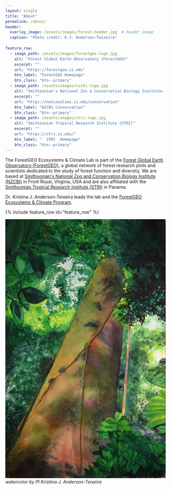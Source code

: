 ```yaml
---
layout: single
title: "About"
permalink: /about/
header:
  overlay_image: /assets/images/forest-header.jpg  # header image
  caption: "Photo credit: K.J. Anderson-Teixeira"
  
feature_row:
  - image_path: /assets/images/forestgeo-logo.jpg
    alt: "Forest Global Earth Observatory (ForestGEO)"
    excerpt: ""
    url: "https://forestgeo.si.edu"
    btn_label: "ForestGEO Homepage"
    btn_class: "btn--primary"
  - image_path: /assets/images/nzcbi-logo.jpg
    alt: "Smithsonian's National Zoo & Conservation Biology Institute (NZCBI)"
    excerpt: ""
    url: "https://nationalzoo.si.edu/conservation"
    btn_label: "NZCBI Conservation"
    btn_class: "btn--primary"
  - image_path: /assets/images/stri-logo.jpg
    alt: "Smithsonian Tropical Research Institute (STRI)"
    excerpt: ""
    url: "https://stri.si.edu/"
    btn_label: "  STRI  Homepage"
    btn_class: "btn--primary"
---
```



The ForestGEO Ecosystems & Climate Lab is part of the [Forest Global Earth Observatory (ForestGEO)](https://forestgeo.si.edu), a global network of forest research plots and scientists dedicated to the study of forest function and diversity. 
We are based at [Smithsonian's National Zoo and Conservation Biology Institute (NZCBI)](https://www.google.com/url) in Front Royal, Virginia, USA
and are also affiliated with the [Smithsonian Tropical Research Institute (STRI)](https://stri.si.edu/) in Panama. 

Dr. Kristina J. Anderson-Teixeira leads the lab and the [ForestGEO Ecosystems & Climate Program](https://forestgeo.si.edu/research-programs/ecosystems-and-climate-program).

{% include feature_row id="feature_row" %}

![watercolor](/assets/images/tree-painting.jpg)
*watercolor by PI Kristina J. Anderson-Teixeira*